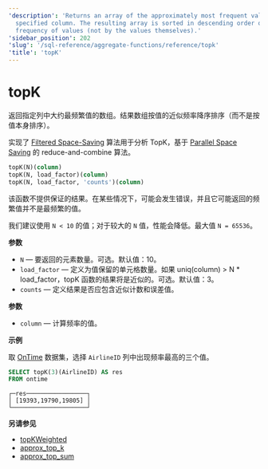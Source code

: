 ```yaml
---
'description': 'Returns an array of the approximately most frequent values in the
  specified column. The resulting array is sorted in descending order of approximate
  frequency of values (not by the values themselves).'
'sidebar_position': 202
'slug': '/sql-reference/aggregate-functions/reference/topk'
'title': 'topK'
---
```





# topK

返回指定列中大约最频繁值的数组。结果数组按值的近似频率降序排序（而不是按值本身排序）。

实现了 [Filtered Space-Saving](https://doi.org/10.1016/j.ins.2010.08.024) 算法用于分析 TopK，基于 [Parallel Space Saving](https://doi.org/10.1016/j.ins.2015.09.003) 的 reduce-and-combine 算法。

```sql
topK(N)(column)
topK(N, load_factor)(column)
topK(N, load_factor, 'counts')(column)
```

该函数不提供保证的结果。在某些情况下，可能会发生错误，并且它可能返回的频繁值并不是最频繁的值。

我们建议使用 `N < 10` 的值；对于较大的 `N` 值，性能会降低。最大值 `N = 65536`。

**参数**

- `N` — 要返回的元素数量。可选。默认值：10。
- `load_factor` — 定义为值保留的单元格数量。如果 uniq(column) > N * load_factor，topK 函数的结果将是近似的。可选。默认值：3。
- `counts` — 定义结果是否应包含近似计数和误差值。

**参数**

- `column` — 计算频率的值。

**示例**

取 [OnTime](../../../getting-started/example-datasets/ontime.md) 数据集，选择 `AirlineID` 列中出现频率最高的三个值。

```sql
SELECT topK(3)(AirlineID) AS res
FROM ontime
```

```text
┌─res─────────────────┐
│ [19393,19790,19805] │
└─────────────────────┘
```

**另请参见**

- [topKWeighted](../../../sql-reference/aggregate-functions/reference/topkweighted.md)
- [approx_top_k](../../../sql-reference/aggregate-functions/reference/approxtopk.md)
- [approx_top_sum](../../../sql-reference/aggregate-functions/reference/approxtopsum.md)
